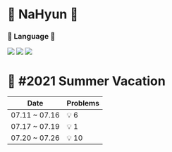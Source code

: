 # :lemon: NaHyun :lemon:

### :wrench: Language :wrench:
<img src="https://img.shields.io/badge/C++-00399C?style=flat-square&logo=Cplusplus&logoColor=white"/> <img src="https://img.shields.io/badge/C-A8B9CC?style=flat-square&logo=C&logoColor=black"/> <img src="https://img.shields.io/badge/Python-3776AB?style=flat-square&logo=Python&logoColor=white"/>





 :wind_chime: #2021 Summer Vacation 
 =====================
 Date | Problems
 -----|-----------
 07.11 ~ 07.16  |  :bulb: 6 
 07.17 ~ 07.19  |  :bulb: 1 
 07.20 ~ 07.26  |  :bulb: 10 
